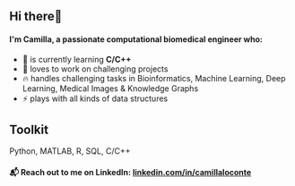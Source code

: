 ## Hi there👋  
#### I'm Camilla, a passionate computational biomedical engineer who:

- 🌱 is currently learning **C/C++** 
- 💪 loves to work on challenging projects
- 🔥 handles challenging tasks in Bioinformatics, Machine Learning, Deep Learning, Medical Images & Knowledge Graphs
- ⚡ plays with all kinds of data structures

## Toolkit
Python, MATLAB, R, SQL, C/C++

#### 📬 Reach out to me on LinkedIn: [linkedin.com/in/camillaloconte](linkedin.com/in/camillaloconte)
